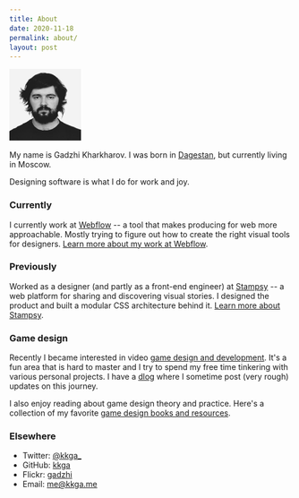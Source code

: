 ```yaml
---
title: About
date: 2020-11-18
permalink: about/
layout: post
---
```


<img style="width: 8rem;" src="/img/face.jpg" />

My name is Gadzhi Kharkharov. I was born in
[Dagestan](https://wikipedia.org/wiki/Dagestan), but currently living in Moscow.

Designing software is what I do for work and joy.

### Currently

I currently work at [Webflow](https://webflow.com) -- a tool that makes
producing for web more approachable. Mostly trying to figure out how to create
the right visual tools for designers.
[Learn more about my work at Webflow](/webflow).

### Previously

Worked as a designer (and partly as a front-end engineer) at
[Stampsy](https://stampsy.com) -- a web platform for sharing and discovering
visual stories. I designed the product and built a modular CSS architecture
behind it. [Learn more about Stampsy](/stampsy).

### Game design

Recently I became interested in video
[game design and development](/tags/gamedev). It's a fun area that is hard to
master and I try to spend my free time tinkering with various personal projects.
I have a [dlog](/tags/dlog) where I sometime post (very rough) updates on this
journey.

I also enjoy reading about game design theory and practice. Here's a collection
of my favorite [game design books and resources](/notes/gamedesign-resources).

### Elsewhere

- Twitter: [@kkga\_](https://twitter.com/kkga_)
- GitHub: [kkga](https://github.com/kkga)
- Flickr: [gadzhi](https://flickr.com/gadzhi)
- Email: [me@kkga.me](mailto:me@kkga.me)
